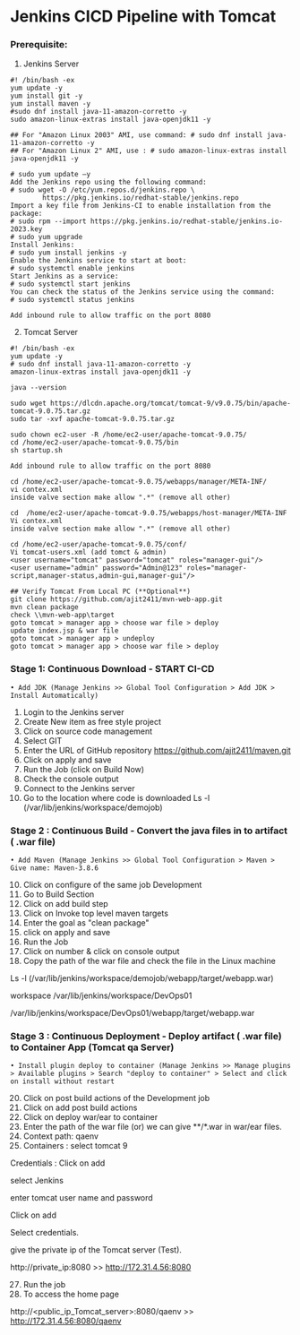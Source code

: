 # Jenkins CICD Pipeline with Tomcat

### Prerequisite:

1) Jenkins Server
```
#! /bin/bash -ex
yum update -y
yum install git -y
yum install maven -y
#sudo dnf install java-11-amazon-corretto -y
sudo amazon-linux-extras install java-openjdk11 -y

## For "Amazon Linux 2003" AMI, use command: # sudo dnf install java-11-amazon-corretto -y
## For "Amazon Linux 2" AMI, use : # sudo amazon-linux-extras install java-openjdk11 -y

# sudo yum update –y
Add the Jenkins repo using the following command:
# sudo wget -O /etc/yum.repos.d/jenkins.repo \
        https://pkg.jenkins.io/redhat-stable/jenkins.repo
Import a key file from Jenkins-CI to enable installation from the package:
# sudo rpm --import https://pkg.jenkins.io/redhat-stable/jenkins.io-2023.key
# sudo yum upgrade
Install Jenkins:
# sudo yum install jenkins -y
Enable the Jenkins service to start at boot:
# sudo systemctl enable jenkins
Start Jenkins as a service:
# sudo systemctl start jenkins
You can check the status of the Jenkins service using the command:
# sudo systemctl status jenkins

Add inbound rule to allow traffic on the port 8080
```

2) Tomcat Server
```
#! /bin/bash -ex
yum update -y
# sudo dnf install java-11-amazon-corretto -y
amazon-linux-extras install java-openjdk11 -y

java --version

sudo wget https://dlcdn.apache.org/tomcat/tomcat-9/v9.0.75/bin/apache-tomcat-9.0.75.tar.gz
sudo tar -xvf apache-tomcat-9.0.75.tar.gz

sudo chown ec2-user -R /home/ec2-user/apache-tomcat-9.0.75/
cd /home/ec2-user/apache-tomcat-9.0.75/bin
sh startup.sh

Add inbound rule to allow traffic on the port 8080

cd /home/ec2-user/apache-tomcat-9.0.75/webapps/manager/META-INF/
vi contex.xml
inside valve section make allow ".*" (remove all other)

cd  /home/ec2-user/apache-tomcat-9.0.75/webapps/host-manager/META-INF
Vi contex.xml
inside valve section make allow ".*" (remove all other)

cd /home/ec2-user/apache-tomcat-9.0.75/conf/
Vi tomcat-users.xml (add tomct & admin)
<user username="tomcat" password="tomcat" roles="manager-gui"/>
<user username="admin" password="Admin@123" roles="manager-script,manager-status,admin-gui,manager-gui"/>

## Verify Tomcat From Local PC (**Optional**)
git clone https://github.com/ajit2411/mvn-web-app.git
mvn clean package
check \\mvn-web-app\target
goto tomcat > manager app > choose war file > deploy 
update index.jsp & war file
goto tomcat > manager app > undeploy
goto tomcat > manager app > choose war file > deploy 
```

### Stage 1: Continuous Download - START CI-CD

	• Add JDK (Manage Jenkins >> Global Tool Configuration > Add JDK > Install Automatically)
  
1) Login to the Jenkins server
2) Create New item as free style project
4) Click on source code management
5) Select GIT
7) Enter the URL of GitHub repository https://github.com/ajit2411/maven.git
6) Click on apply and save
7) Run the Job (click on Build Now)
8) Check the console output 
8) Connect to the Jenkins server
9) Go to the location where code is downloaded
Ls -l <path> (/var/lib/jenkins/workspace/demojob)

### Stage 2 : Continuous Build - Convert the java files in to artifact ( .war file)
  
	• Add Maven (Manage Jenkins >> Global Tool Configuration > Maven > Give name: Maven-3.8.6
  
10) Click on configure of the same job Development 
11) Go to Build Section
12) Click on add build step
13) Click on Invoke top level maven targets
14) Enter the goal as  "clean package"
15) click on apply and save
16) Run the Job
17) Click on number & click on console output
18) Copy the path of the war file and check the file in the Linux machine

Ls -l <path> (/var/lib/jenkins/workspace/demojob/webapp/target/webapp.war)

workspace /var/lib/jenkins/workspace/DevOps01
	
/var/lib/jenkins/workspace/DevOps01/webapp/target/webapp.war

### Stage 3 : Continuous Deployment - Deploy artifact ( .war file) to Container App (Tomcat qa Server)  
	• Install plugin deploy to container (Manage Jenkins >> Manage plugins > Available plugins > Search "deploy to container" > Select and click on install without restart
  
20) Click on post build actions of the Development job
21) Click on add post build actions
22) Click on deploy war/ear to container
23) Enter the path of the war file (or)
 we can give **/*.war in war/ear files.
24) Context path: qaenv
25) Containers : select tomcat 9
	
Credentials : Click on add
	
select Jenkins
	
enter tomcat user name and password
	
Click on add
	
Select credentials.
	
give the private ip of the Tomcat server (Test).
	
http://private_ip:8080 >> http://172.31.4.56:8080
	
27) Run the job
28) To access the home page
	
http://<public_ip_Tomcat_server>:8080/qaenv  >>  http://172.31.4.56:8080/qaenv

  

